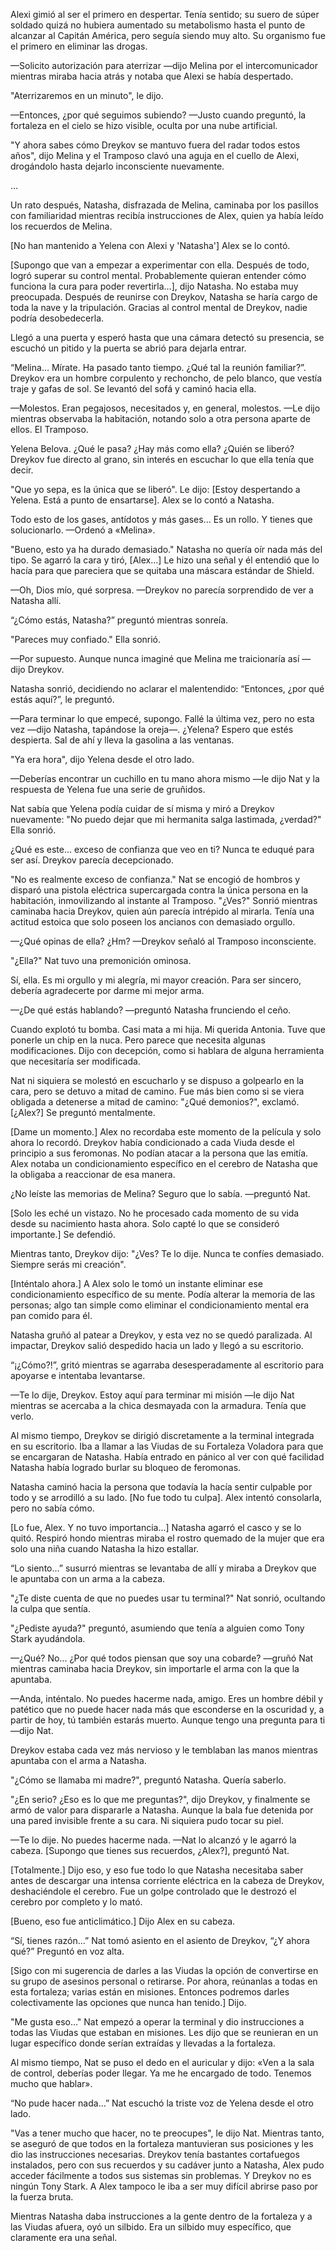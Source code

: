 
Alexi gimió al ser el primero en despertar. Tenía sentido; su suero de súper soldado quizá no hubiera aumentado su metabolismo hasta el punto de alcanzar al Capitán América, pero seguía siendo muy alto. Su organismo fue el primero en eliminar las drogas.

—Solicito autorización para aterrizar —dijo Melina por el intercomunicador mientras miraba hacia atrás y notaba que Alexi se había despertado.

"Aterrizaremos en un minuto", le dijo.

—Entonces, ¿por qué seguimos subiendo? —Justo cuando preguntó, la fortaleza en el cielo se hizo visible, oculta por una nube artificial.

"Y ahora sabes cómo Dreykov se mantuvo fuera del radar todos estos años", dijo Melina y el Tramposo clavó una aguja en el cuello de Alexi, drogándolo hasta dejarlo inconsciente nuevamente.

…

Un rato después, Natasha, disfrazada de Melina, caminaba por los pasillos con familiaridad mientras recibía instrucciones de Alex, quien ya había leído los recuerdos de Melina.

[No han mantenido a Yelena con Alexi y 'Natasha'] Alex se lo contó.

[Supongo que van a empezar a experimentar con ella. Después de todo, logró superar su control mental. Probablemente quieran entender cómo funciona la cura para poder revertirla...], dijo Natasha. No estaba muy preocupada. Después de reunirse con Dreykov, Natasha se haría cargo de toda la nave y la tripulación. Gracias al control mental de Dreykov, nadie podría desobedecerla.

Llegó a una puerta y esperó hasta que una cámara detectó su presencia, se escuchó un pitido y la puerta se abrió para dejarla entrar.

“Melina… Mírate. Ha pasado tanto tiempo. ¿Qué tal la reunión familiar?”. Dreykov era un hombre corpulento y rechoncho, de pelo blanco, que vestía traje y gafas de sol. Se levantó del sofá y caminó hacia ella.

—Molestos. Eran pegajosos, necesitados y, en general, molestos. —Le dijo mientras observaba la habitación, notando solo a otra persona aparte de ellos. El Tramposo.

Yelena Belova. ¿Qué le pasa? ¿Hay más como ella? ¿Quién se liberó? Dreykov fue directo al grano, sin interés en escuchar lo que ella tenía que decir.

"Que yo sepa, es la única que se liberó". Le dijo: [Estoy despertando a Yelena. Está a punto de ensartarse]. Alex se lo contó a Natasha.

Todo esto de los gases, antídotos y más gases... Es un rollo. Y tienes que solucionarlo. —Ordenó a «Melina».

"Bueno, esto ya ha durado demasiado." Natasha no quería oír nada más del tipo. Se agarró la cara y tiró, [Alex...] Le hizo una señal y él entendió que lo hacía para que pareciera que se quitaba una máscara estándar de Shield.

—Oh, Dios mío, qué sorpresa. —Dreykov no parecía sorprendido de ver a Natasha allí.

“¿Cómo estás, Natasha?” preguntó mientras sonreía.

"Pareces muy confiado." Ella sonrió.

—Por supuesto. Aunque nunca imaginé que Melina me traicionaría así —dijo Dreykov.

Natasha sonrió, decidiendo no aclarar el malentendido: “Entonces, ¿por qué estás aquí?”, le preguntó.

—Para terminar lo que empecé, supongo. Fallé la última vez, pero no esta vez —dijo Natasha, tapándose la oreja—. ¿Yelena? Espero que estés despierta. Sal de ahí y lleva la gasolina a las ventanas.

"Ya era hora", dijo Yelena desde el otro lado. 

—Deberías encontrar un cuchillo en tu mano ahora mismo —le dijo Nat y la respuesta de Yelena fue una serie de gruñidos.

Nat sabía que Yelena podía cuidar de sí misma y miró a Dreykov nuevamente: "No puedo dejar que mi hermanita salga lastimada, ¿verdad?" Ella sonrió.

¿Qué es este… exceso de confianza que veo en ti? Nunca te eduqué para ser así. Dreykov parecía decepcionado.

"No es realmente exceso de confianza." Nat se encogió de hombros y disparó una pistola eléctrica supercargada contra la única persona en la habitación, inmovilizando al instante al Tramposo. "¿Ves?" Sonrió mientras caminaba hacia Dreykov, quien aún parecía intrépido al mirarla. Tenía una actitud estoica que solo poseen los ancianos con demasiado orgullo.

—¿Qué opinas de ella? ¿Hm? —Dreykov señaló al Tramposo inconsciente.

"¿Ella?" Nat tuvo una premonición ominosa.

Sí, ella. Es mi orgullo y mi alegría, mi mayor creación. Para ser sincero, debería agradecerte por darme mi mejor arma.

—¿De qué estás hablando? —preguntó Natasha frunciendo el ceño.

Cuando explotó tu bomba. Casi mata a mi hija. Mi querida Antonia. Tuve que ponerle un chip en la nuca. Pero parece que necesita algunas modificaciones. Dijo con decepción, como si hablara de alguna herramienta que necesitaría ser modificada.

Nat ni siquiera se molestó en escucharlo y se dispuso a golpearlo en la cara, pero se detuvo a mitad de camino. Fue más bien como si se viera obligada a detenerse a mitad de camino: "¿Qué demonios?", exclamó. [¿Alex?] Se preguntó mentalmente.

[Dame un momento.] Alex no recordaba este momento de la película y solo ahora lo recordó. Dreykov había condicionado a cada Viuda desde el principio a sus feromonas. No podían atacar a la persona que las emitía. Alex notaba un condicionamiento específico en el cerebro de Natasha que la obligaba a reaccionar de esa manera.

¿No leíste las memorias de Melina? Seguro que lo sabía. —preguntó Nat.

[Solo les eché un vistazo. No he procesado cada momento de su vida desde su nacimiento hasta ahora. Solo capté lo que se consideró importante.] Se defendió.

Mientras tanto, Dreykov dijo: "¿Ves? Te lo dije. Nunca te confíes demasiado. Siempre serás mi creación".

[Inténtalo ahora.] A Alex solo le tomó un instante eliminar ese condicionamiento específico de su mente. Podía alterar la memoria de las personas; algo tan simple como eliminar el condicionamiento mental era pan comido para él.

Natasha gruñó al patear a Dreykov, y esta vez no se quedó paralizada. Al impactar, Dreykov salió despedido hacia un lado y llegó a su escritorio.

“¡¿Cómo?!”, gritó mientras se agarraba desesperadamente al escritorio para apoyarse e intentaba levantarse.

—Te lo dije, Dreykov. Estoy aquí para terminar mi misión —le dijo Nat mientras se acercaba a la chica desmayada con la armadura. Tenía que verlo.

Al mismo tiempo, Dreykov se dirigió discretamente a la terminal integrada en su escritorio. Iba a llamar a las Viudas de su Fortaleza Voladora para que se encargaran de Natasha. Había entrado en pánico al ver con qué facilidad Natasha había logrado burlar su bloqueo de feromonas.

Natasha caminó hacia la persona que todavía la hacía sentir culpable por todo y se arrodilló a su lado. [No fue todo tu culpa]. Alex intentó consolarla, pero no sabía cómo.

[Lo fue, Alex. Y no tuvo importancia...] Natasha agarró el casco y se lo quitó. Respiró hondo mientras miraba el rostro quemado de la mujer que era solo una niña cuando Natasha la hizo estallar.

“Lo siento…” susurró mientras se levantaba de allí y miraba a Dreykov que le apuntaba con un arma a la cabeza.

"¿Te diste cuenta de que no puedes usar tu terminal?" Nat sonrió, ocultando la culpa que sentía.

"¿Pediste ayuda?" preguntó, asumiendo que tenía a alguien como Tony Stark ayudándola.

—¿Qué? No... ¿Por qué todos piensan que soy una cobarde? —gruñó Nat mientras caminaba hacia Dreykov, sin importarle el arma con la que la apuntaba.

—Anda, inténtalo. No puedes hacerme nada, amigo. Eres un hombre débil y patético que no puede hacer nada más que esconderse en la oscuridad y, a partir de hoy, tú también estarás muerto. Aunque tengo una pregunta para ti —dijo Nat.

Dreykov estaba cada vez más nervioso y le temblaban las manos mientras apuntaba con el arma a Natasha.

"¿Cómo se llamaba mi madre?", preguntó Natasha. Quería saberlo.

"¿En serio? ¿Eso es lo que me preguntas?", dijo Dreykov, y finalmente se armó de valor para dispararle a Natasha. Aunque la bala fue detenida por una pared invisible frente a su cara. Ni siquiera pudo tocar su piel.

—Te lo dije. No puedes hacerme nada. —Nat lo alcanzó y le agarró la cabeza. [Supongo que tienes sus recuerdos, ¿Alex?], preguntó Nat.

[Totalmente.] Dijo eso, y eso fue todo lo que Natasha necesitaba saber antes de descargar una intensa corriente eléctrica en la cabeza de Dreykov, deshaciéndole el cerebro. Fue un golpe controlado que le destrozó el cerebro por completo y lo mató.

[Bueno, eso fue anticlimático.] Dijo Alex en su cabeza.

“Sí, tienes razón…” Nat tomó asiento en el asiento de Dreykov, “¿Y ahora qué?” Preguntó en voz alta.

[Sigo con mi sugerencia de darles a las Viudas la opción de convertirse en su grupo de asesinos personal o retirarse. Por ahora, reúnanlas a todas en esta fortaleza; varias están en misiones. Entonces podremos darles colectivamente las opciones que nunca han tenido.] Dijo.

"Me gusta eso..." Nat empezó a operar la terminal y dio instrucciones a todas las Viudas que estaban en misiones. Les dijo que se reunieran en un lugar específico donde serían extraídas y llevadas a la fortaleza.

Al mismo tiempo, Nat se puso el dedo en el auricular y dijo: «Ven a la sala de control, deberías poder llegar. Ya me he encargado de todo. Tenemos mucho que hablar».

“No pude hacer nada…” Nat escuchó la triste voz de Yelena desde el otro lado.

"Vas a tener mucho que hacer, no te preocupes", le dijo Nat. Mientras tanto, se aseguró de que todos en la fortaleza mantuvieran sus posiciones y les dio las instrucciones necesarias. Dreykov tenía bastantes cortafuegos instalados, pero con sus recuerdos y su cadáver junto a Natasha, Alex pudo acceder fácilmente a todos sus sistemas sin problemas. Y Dreykov no es ningún Tony Stark. A Alex tampoco le iba a ser muy difícil abrirse paso por la fuerza bruta.

Mientras Natasha daba instrucciones a la gente dentro de la fortaleza y a las Viudas afuera, oyó un silbido. Era un silbido muy específico, que claramente era una señal.
